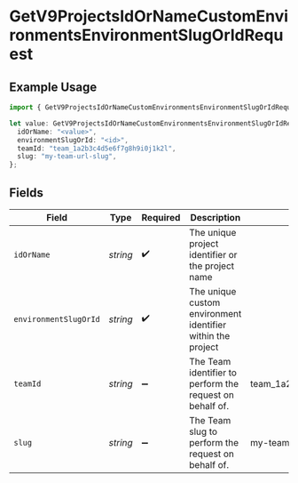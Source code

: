 # GetV9ProjectsIdOrNameCustomEnvironmentsEnvironmentSlugOrIdRequest

## Example Usage

```typescript
import { GetV9ProjectsIdOrNameCustomEnvironmentsEnvironmentSlugOrIdRequest } from "@vercel/sdk/models/getv9projectsidornamecustomenvironmentsenvironmentslugoridop.js";

let value: GetV9ProjectsIdOrNameCustomEnvironmentsEnvironmentSlugOrIdRequest = {
  idOrName: "<value>",
  environmentSlugOrId: "<id>",
  teamId: "team_1a2b3c4d5e6f7g8h9i0j1k2l",
  slug: "my-team-url-slug",
};
```

## Fields

| Field                                                       | Type                                                        | Required                                                    | Description                                                 | Example                                                     |
| ----------------------------------------------------------- | ----------------------------------------------------------- | ----------------------------------------------------------- | ----------------------------------------------------------- | ----------------------------------------------------------- |
| `idOrName`                                                  | *string*                                                    | :heavy_check_mark:                                          | The unique project identifier or the project name           |                                                             |
| `environmentSlugOrId`                                       | *string*                                                    | :heavy_check_mark:                                          | The unique custom environment identifier within the project |                                                             |
| `teamId`                                                    | *string*                                                    | :heavy_minus_sign:                                          | The Team identifier to perform the request on behalf of.    | team_1a2b3c4d5e6f7g8h9i0j1k2l                               |
| `slug`                                                      | *string*                                                    | :heavy_minus_sign:                                          | The Team slug to perform the request on behalf of.          | my-team-url-slug                                            |